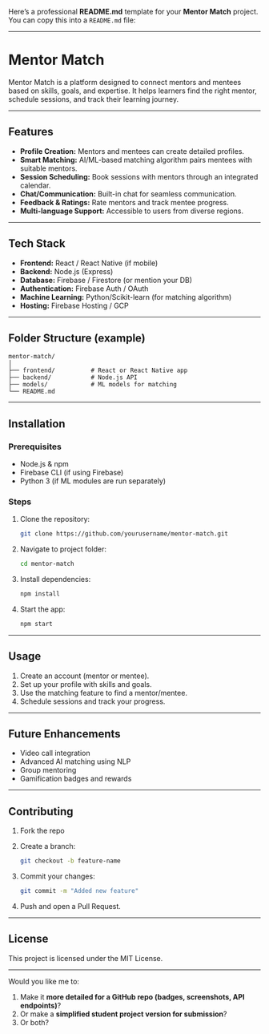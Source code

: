 Here’s a professional **README.md** template for your **Mentor Match** project.
You can copy this into a `README.md` file:

---

# Mentor Match

Mentor Match is a platform designed to connect mentors and mentees based on skills, goals, and expertise.
It helps learners find the right mentor, schedule sessions, and track their learning journey.

---

## Features

* **Profile Creation:** Mentors and mentees can create detailed profiles.
* **Smart Matching:** AI/ML-based matching algorithm pairs mentees with suitable mentors.
* **Session Scheduling:** Book sessions with mentors through an integrated calendar.
* **Chat/Communication:** Built-in chat for seamless communication.
* **Feedback & Ratings:** Rate mentors and track mentee progress.
* **Multi-language Support:** Accessible to users from diverse regions.

---

## Tech Stack

* **Frontend:** React / React Native (if mobile)
* **Backend:** Node.js (Express)
* **Database:** Firebase / Firestore (or mention your DB)
* **Authentication:** Firebase Auth / OAuth
* **Machine Learning:** Python/Scikit-learn (for matching algorithm)
* **Hosting:** Firebase Hosting / GCP

---

## Folder Structure (example)

```
mentor-match/
│
├── frontend/          # React or React Native app
├── backend/           # Node.js API
├── models/            # ML models for matching
└── README.md
```

---

## Installation

### Prerequisites

* Node.js & npm
* Firebase CLI (if using Firebase)
* Python 3 (if ML modules are run separately)

### Steps

1. Clone the repository:

   ```bash
   git clone https://github.com/yourusername/mentor-match.git
   ```
2. Navigate to project folder:

   ```bash
   cd mentor-match
   ```
3. Install dependencies:

   ```bash
   npm install
   ```
4. Start the app:

   ```bash
   npm start
   ```

---

## Usage

1. Create an account (mentor or mentee).
2. Set up your profile with skills and goals.
3. Use the matching feature to find a mentor/mentee.
4. Schedule sessions and track your progress.

---

## Future Enhancements

* Video call integration
* Advanced AI matching using NLP
* Group mentoring
* Gamification badges and rewards

---

## Contributing

1. Fork the repo
2. Create a branch:

   ```bash
   git checkout -b feature-name
   ```
3. Commit your changes:

   ```bash
   git commit -m "Added new feature"
   ```
4. Push and open a Pull Request.

---

## License

This project is licensed under the MIT License.

---

Would you like me to:

1. Make it **more detailed for a GitHub repo (badges, screenshots, API endpoints)**?
2. Or make a **simplified student project version for submission**?
3. Or both?

